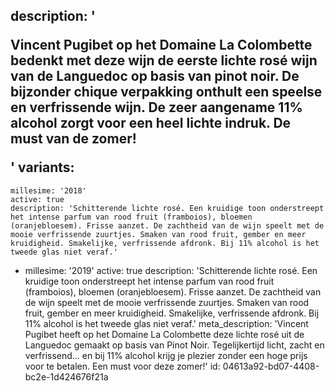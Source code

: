 description: '<p>Vincent Pugibet op het Domaine La Colombette bedenkt met deze wijn de eerste lichte rosé wijn van de Languedoc op basis van pinot noir. De bijzonder chique verpakking onthult een speelse en verfrissende wijn. De zeer aangename 11% alcohol zorgt voor een heel lichte indruk. De must van de zomer!</p>'
variants:
  -
    millesime: '2018'
    active: true
    description: 'Schitterende lichte rosé. Een kruidige toon onderstreept het intense parfum van rood fruit (framboios), bloemen (oranjebloesem). Frisse aanzet. De zachtheid van de wijn speelt met de mooie verfrissende zuurtjes. Smaken van rood fruit, gember en meer kruidigheid. Smakelijke, verfrissende afdronk. Bij 11% alcohol is het tweede glas niet veraf.'
  -
    millesime: '2019'
    active: true
    description: 'Schitterende lichte rosé. Een kruidige toon onderstreept het intense parfum van rood fruit (framboios), bloemen (oranjebloesem). Frisse aanzet. De zachtheid van de wijn speelt met de mooie verfrissende zuurtjes. Smaken van rood fruit, gember en meer kruidigheid. Smakelijke, verfrissende afdronk. Bij 11% alcohol is het tweede glas niet veraf.'
meta_description: 'Vincent Pugibet heeft op het Domaine La Colombette deze lichte rosé uit de Languedoc gemaakt op basis van Pinot Noir. Tegelijkertijd licht, zacht en verfrissend... en bij 11% alcohol krijg je plezier zonder een hoge prijs voor te betalen. Een must voor deze zomer!'
id: 04613a92-bd07-4408-bc2e-1d424676f21a

